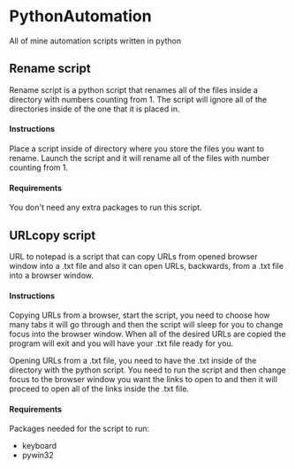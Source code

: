 # PythonAutomation
 All of mine automation scripts written in python

## Rename script
Rename script is a python script that renames all of the files inside a directory with numbers counting from 1. The script will ignore all of the directories inside of the one that it is placed in. 
#### Instructions 
  Place a script inside of directory where you store the files you want to rename. Launch the script and it will rename all of the files with number counting from 1. 
#### Requirements 
You don't need any extra packages to run this script.
## URLcopy script
URL to notepad is a script that can copy URLs from opened browser window into a .txt file and also it can open URLs, backwards, from a .txt file into a browser window.
#### Instructions 
Copying URLs from a browser, start the script, you need to choose how many tabs it will go through and then the script will sleep for you to change focus into the browser window. When all of the desired URLs are copied the program will exit and you will have your .txt file ready for you. 

Opening URLs from a .txt file, you need to have the .txt inside of the directory with the python script. You need to run the script and then change focus to the browser window you want the links to open to and then it will proceed to open all of the links inside the .txt file. 
#### Requirements
Packages needed for the script to run:
 - keyboard
 - pywin32
